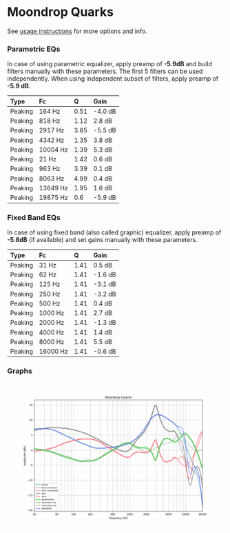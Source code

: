 # Moondrop Quarks
See [usage instructions](https://github.com/jaakkopasanen/AutoEq#usage) for more options and info.

### Parametric EQs
In case of using parametric equalizer, apply preamp of **-5.9dB** and build filters manually
with these parameters. The first 5 filters can be used independently.
When using independent subset of filters, apply preamp of **-5.9 dB**.

| Type    | Fc       |    Q | Gain    |
|:--------|:---------|:-----|:--------|
| Peaking | 164 Hz   | 0.51 | -4.0 dB |
| Peaking | 818 Hz   | 1.12 | 2.8 dB  |
| Peaking | 2917 Hz  | 3.85 | -5.5 dB |
| Peaking | 4342 Hz  | 1.35 | 3.8 dB  |
| Peaking | 10004 Hz | 1.39 | 5.3 dB  |
| Peaking | 21 Hz    | 1.42 | 0.6 dB  |
| Peaking | 963 Hz   | 3.39 | 0.1 dB  |
| Peaking | 8063 Hz  | 4.99 | 0.4 dB  |
| Peaking | 13649 Hz | 1.95 | 1.6 dB  |
| Peaking | 19875 Hz | 0.6  | -5.9 dB |

### Fixed Band EQs
In case of using fixed band (also called graphic) equalizer, apply preamp of **-5.8dB**
(if available) and set gains manually with these parameters.

| Type    | Fc       |    Q | Gain    |
|:--------|:---------|:-----|:--------|
| Peaking | 31 Hz    | 1.41 | 0.5 dB  |
| Peaking | 62 Hz    | 1.41 | -1.6 dB |
| Peaking | 125 Hz   | 1.41 | -3.1 dB |
| Peaking | 250 Hz   | 1.41 | -3.2 dB |
| Peaking | 500 Hz   | 1.41 | 0.4 dB  |
| Peaking | 1000 Hz  | 1.41 | 2.7 dB  |
| Peaking | 2000 Hz  | 1.41 | -1.3 dB |
| Peaking | 4000 Hz  | 1.41 | 1.4 dB  |
| Peaking | 8000 Hz  | 1.41 | 5.5 dB  |
| Peaking | 16000 Hz | 1.41 | -0.6 dB |

### Graphs
![](./Moondrop%20Quarks.png)